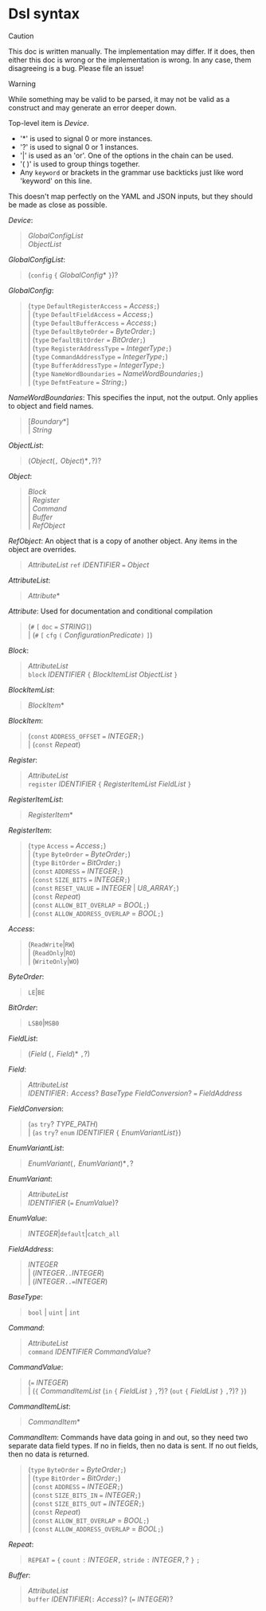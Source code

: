 # Dsl syntax

> [!CAUTION]
> This doc is written manually. The implementation may differ.
> If it does, then either this doc is wrong or the implementation is wrong.
> In any case, them disagreeing is a bug. Please file an issue!

> [!WARNING]
> While something may be valid to be parsed, it may not be valid as a construct
> and may generate an error deeper down.

Top-level item is _Device_.

- '*' is used to signal 0 or more instances.
- '?' is used to signal 0 or 1 instances.
- '|' is used as an 'or'. One of the options in the chain can be used.
- '( )' is used to group things together.
- Any `keyword` or brackets in the grammar use backticks just like word 'keyword' on this line.

This doesn't map perfectly on the YAML and JSON inputs, but they should be made as close as possible.

_Device_:
> _GlobalConfigList_  
> _ObjectList_

_GlobalConfigList_:
> (`config` `{` _GlobalConfig_* `}`)?

_GlobalConfig_:
> (`type` `DefaultRegisterAccess` `=` _Access_`;`)  
> | (`type` `DefaultFieldAccess` `=` _Access_`;`)  
> | (`type` `DefaultBufferAccess` `=` _Access_`;`)  
> | (`type` `DefaultByteOrder` `=` _ByteOrder_`;`)  
> | (`type` `DefaultBitOrder` `=` _BitOrder_`;`)  
> | (`type` `RegisterAddressType` `=` _IntegerType_`;`)  
> | (`type` `CommandAddressType` `=` _IntegerType_`;`)  
> | (`type` `BufferAddressType` `=` _IntegerType_`;`)  
> | (`type` `NameWordBoundaries` `=` _NameWordBoundaries_`;`)  
> | (`type` `DefmtFeature` `=` _String_`;`)  

_NameWordBoundaries_:
This specifies the input, not the output. Only applies to object and field names.
> [_Boundary_*]  
> | _String_

_ObjectList_:
> (_Object_(`,` _Object_)*`,`?)?

_Object_:
> _Block_  
> | _Register_  
> | _Command_  
> | _Buffer_  
> | _RefObject_  

_RefObject_:
An object that is a copy of another object. Any items in the object are overrides.
> _AttributeList_
> `ref` _IDENTIFIER_ `=` _Object_

_AttributeList_:
> _Attribute_*

_Attribute_:
Used for documentation and conditional compilation
> (`#` `[` `doc` `=` _STRING_`]`)  
> | (`#` `[` `cfg` `(` _ConfigurationPredicate_`)` `]`)  

_Block_:
> _AttributeList_  
> `block` _IDENTIFIER_ `{` _BlockItemList_ _ObjectList_ `}`  

_BlockItemList_:
> _BlockItem_*

_BlockItem_:
> (`const` `ADDRESS_OFFSET` `=` _INTEGER_`;`)  
> | (`const` _Repeat_)  

_Register_:
> _AttributeList_  
> `register` _IDENTIFIER_ `{` _RegisterItemList_ _FieldList_ `}`  

_RegisterItemList_:
> _RegisterItem_*

_RegisterItem_:
> (`type` `Access` `=` _Access_`;`)  
> | (`type` `ByteOrder` `=` _ByteOrder_`;`)  
> | (`type` `BitOrder` `=` _BitOrder_`;`)  
> | (`const` `ADDRESS` `=` _INTEGER_`;`)  
> | (`const` `SIZE_BITS` `=` _INTEGER_`;`)  
> | (`const` `RESET_VALUE` `=` _INTEGER_ | _U8_ARRAY_`;`)  
> | (`const` _Repeat_)  
> | (`const` `ALLOW_BIT_OVERLAP` = _BOOL_`;`)  
> | (`const` `ALLOW_ADDRESS_OVERLAP` = _BOOL_`;`)  

_Access_:
> (`ReadWrite`|`RW`)  
> | (`ReadOnly`|`RO`)  
> | (`WriteOnly`|`WO`)

_ByteOrder_:
> `LE`|`BE`

_BitOrder_:
> `LSB0`|`MSB0`

_FieldList_:
> (_Field_ (`,` _Field_)* `,`?)

_Field_:
> _AttributeList_  
> _IDENTIFIER_`:` _Access_? _BaseType_ _FieldConversion_? `=` _FieldAddress_

_FieldConversion_:
> (`as` `try`? _TYPE_PATH_)  
> | (`as` `try`? `enum` _IDENTIFIER_ `{` _EnumVariantList_`}`)

_EnumVariantList_:
> _EnumVariant_(`,` _EnumVariant_)*`,`?

_EnumVariant_:
> _AttributeList_  
> _IDENTIFIER_ (`=` _EnumValue_)?

_EnumValue_:
> _INTEGER_|`default`|`catch_all`

_FieldAddress_:
> _INTEGER_  
> | (_INTEGER_`..`_INTEGER_)  
> | (_INTEGER_`..=`_INTEGER_)

_BaseType_:
> `bool` | `uint` | `int`

_Command_:
> _AttributeList_  
> `command` _IDENTIFIER_ _CommandValue_?

_CommandValue_:
> (`=` _INTEGER_)  
> | (`{` _CommandItemList_ (`in` `{` _FieldList_ `}` `,`?)? (`out` `{` _FieldList_ `}` `,`?)? `}`)

_CommandItemList_:
> _CommandItem_*

_CommandItem_:
Commands have data going in and out, so they need two separate data field types.
If no in fields, then no data is sent. If no out fields, then no data is returned.
> (`type` `ByteOrder` `=` _ByteOrder_`;`)  
> | (`type` `BitOrder` `=` _BitOrder_`;`)  
> | (`const` `ADDRESS` `=` _INTEGER_`;`)  
> | (`const` `SIZE_BITS_IN` `=` _INTEGER_`;`)  
> | (`const` `SIZE_BITS_OUT` `=` _INTEGER_`;`)  
> | (`const` _Repeat_)  
> | (`const` `ALLOW_BIT_OVERLAP` = _BOOL_`;`)  
> | (`const` `ALLOW_ADDRESS_OVERLAP` = _BOOL_`;`)

_Repeat_:
> `REPEAT` `=` `{` `count` `:` _INTEGER_`,` `stride` `:` _INTEGER_`,`? `}` `;`

_Buffer_:
> _AttributeList_  
> `buffer` _IDENTIFIER_(`:` _Access_)? (`=` _INTEGER_)?

